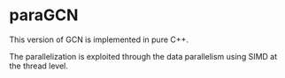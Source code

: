 # paraGCN

This version of GCN is implemented in pure C++.

The parallelization is exploited through the data parallelism using SIMD at the thread level. 
